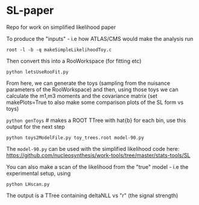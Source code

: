 # SL-paper
Repo for work on simplified likelihood paper

To produce the "inputs" - i.e how ATLAS/CMS would make the analysis run 

  `root -l -b -q makeSimpleLikelihoodToy.c`

Then convert this into a RooWorkspace (for fitting etc)

  `python letsUseRooFit.py`

From here, we can generate the toys (sampling from the nuisance parameters of the RooWorkspace) and then,
using those toys we can calculate the m1,m3 moments and the covariance matrix (set  makePlots=True to also make some 
comparison plots of the SL form vs toys)
 
  `python genToys`  # makes a ROOT TTree with hat{b} for each bin, use this output for the next step

  `python toys2ModelFile.py toy_trees.root model-90.py` 

The `model-90.py` can be used with the simplified likelihood code here: https://github.com/nucleosynthesis/work-tools/tree/master/stats-tools/SL

You can also make a scan of the likelihood from the "true" model - i.e the experimental setup, using 

  `python LHscan.py` 

The output is a TTree containing deltaNLL vs "r" (the signal strength)
